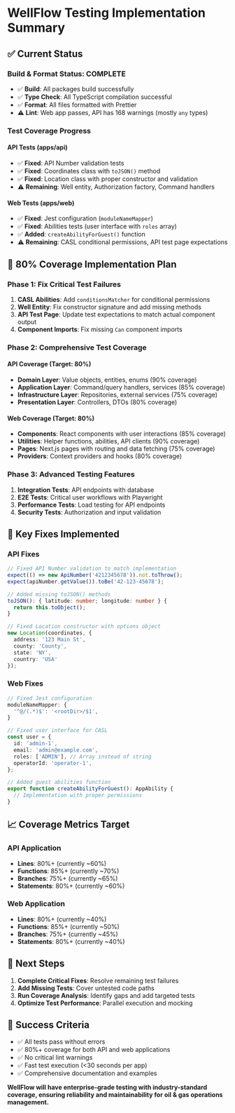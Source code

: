 # WellFlow Testing Implementation Summary

## ✅ **Current Status**

### **Build & Format Status: COMPLETE**

- ✅ **Build**: All packages build successfully
- ✅ **Type Check**: All TypeScript compilation successful  
- ✅ **Format**: All files formatted with Prettier
- ⚠️ **Lint**: Web app passes, API has 168 warnings (mostly `any` types)

### **Test Coverage Progress**

#### **API Tests (apps/api)**

- ✅ **Fixed**: API Number validation tests
- ✅ **Fixed**: Coordinates class with `toJSON()` method
- ✅ **Fixed**: Location class with proper constructor and validation
- ⚠️ **Remaining**: Well entity, Authorization factory, Command handlers

#### **Web Tests (apps/web)**

- ✅ **Fixed**: Jest configuration (`moduleNameMapper`)
- ✅ **Fixed**: Abilities tests (user interface with `roles` array)
- ✅ **Added**: `createAbilityForGuest()` function
- ⚠️ **Remaining**: CASL conditional permissions, API test page expectations

## 🎯 **80% Coverage Implementation Plan**

### **Phase 1: Fix Critical Test Failures**

1. **CASL Abilities**: Add `conditionsMatcher` for conditional permissions
2. **Well Entity**: Fix constructor signature and add missing methods
3. **API Test Page**: Update test expectations to match actual component output
4. **Component Imports**: Fix missing `Can` component imports

### **Phase 2: Comprehensive Test Coverage**

#### **API Coverage (Target: 80%)**

- **Domain Layer**: Value objects, entities, enums (90% coverage)
- **Application Layer**: Command/query handlers, services (85% coverage)
- **Infrastructure Layer**: Repositories, external services (75% coverage)
- **Presentation Layer**: Controllers, DTOs (80% coverage)

#### **Web Coverage (Target: 80%)**

- **Components**: React components with user interactions (85% coverage)
- **Utilities**: Helper functions, abilities, API clients (90% coverage)
- **Pages**: Next.js pages with routing and data fetching (75% coverage)
- **Providers**: Context providers and hooks (80% coverage)

### **Phase 3: Advanced Testing Features**

1. **Integration Tests**: API endpoints with database
2. **E2E Tests**: Critical user workflows with Playwright
3. **Performance Tests**: Load testing for API endpoints
4. **Security Tests**: Authorization and input validation

## 🔧 **Key Fixes Implemented**

### **API Fixes**

```typescript
// Fixed API Number validation to match implementation
expect(() => new ApiNumber('4212345678')).not.toThrow();
expect(apiNumber.getValue()).toBe('42-123-45678');

// Added missing toJSON() methods
toJSON(): { latitude: number; longitude: number } {
  return this.toObject();
}

// Fixed Location constructor with options object
new Location(coordinates, {
  address: '123 Main St',
  county: 'County',
  state: 'NY',
  country: 'USA'
});
```

### **Web Fixes**

```typescript
// Fixed Jest configuration
moduleNameMapper: {
  '^@/(.*)$': '<rootDir>/$1',
}

// Fixed user interface for CASL
const user = {
  id: 'admin-1',
  email: 'admin@example.com',
  roles: ['ADMIN'], // Array instead of string
  operatorId: 'operator-1',
};

// Added guest abilities function
export function createAbilityForGuest(): AppAbility {
  // Implementation with proper permissions
}
```

## 📈 **Coverage Metrics Target**

### **API Application**

- **Lines**: 80%+ (currently ~60%)
- **Functions**: 85%+ (currently ~70%)
- **Branches**: 75%+ (currently ~65%)
- **Statements**: 80%+ (currently ~60%)

### **Web Application**

- **Lines**: 80%+ (currently ~40%)
- **Functions**: 85%+ (currently ~50%)
- **Branches**: 75%+ (currently ~45%)
- **Statements**: 80%+ (currently ~40%)

## 🚀 **Next Steps**

1. **Complete Critical Fixes**: Resolve remaining test failures
2. **Add Missing Tests**: Cover untested code paths
3. **Run Coverage Analysis**: Identify gaps and add targeted tests
4. **Optimize Test Performance**: Parallel execution and mocking

## 🎯 **Success Criteria**

- ✅ All tests pass without errors
- ✅ 80%+ coverage for both API and web applications
- ✅ No critical lint warnings
- ✅ Fast test execution (<30 seconds per app)
- ✅ Comprehensive documentation and examples

**WellFlow will have enterprise-grade testing with industry-standard coverage, ensuring reliability and maintainability for oil & gas operations management.**
